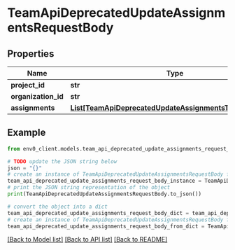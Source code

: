 # TeamApiDeprecatedUpdateAssignmentsRequestBody


## Properties

Name | Type | Description | Notes
------------ | ------------- | ------------- | -------------
**project_id** | **str** |  | [optional] 
**organization_id** | **str** |  | [optional] 
**assignments** | [**List[TeamApiDeprecatedUpdateAssignmentsTeamRoleTuple]**](TeamApiDeprecatedUpdateAssignmentsTeamRoleTuple.md) |  | 

## Example

```python
from env0_client.models.team_api_deprecated_update_assignments_request_body import TeamApiDeprecatedUpdateAssignmentsRequestBody

# TODO update the JSON string below
json = "{}"
# create an instance of TeamApiDeprecatedUpdateAssignmentsRequestBody from a JSON string
team_api_deprecated_update_assignments_request_body_instance = TeamApiDeprecatedUpdateAssignmentsRequestBody.from_json(json)
# print the JSON string representation of the object
print(TeamApiDeprecatedUpdateAssignmentsRequestBody.to_json())

# convert the object into a dict
team_api_deprecated_update_assignments_request_body_dict = team_api_deprecated_update_assignments_request_body_instance.to_dict()
# create an instance of TeamApiDeprecatedUpdateAssignmentsRequestBody from a dict
team_api_deprecated_update_assignments_request_body_from_dict = TeamApiDeprecatedUpdateAssignmentsRequestBody.from_dict(team_api_deprecated_update_assignments_request_body_dict)
```
[[Back to Model list]](../README.md#documentation-for-models) [[Back to API list]](../README.md#documentation-for-api-endpoints) [[Back to README]](../README.md)


